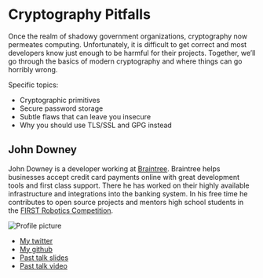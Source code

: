 # Cryptography Pitfalls

Once the realm of shadowy government organizations, cryptography now permeates computing. Unfortunately, it is difficult to get correct and most developers know just enough to be harmful for their projects. Together, we’ll go through the basics of modern cryptography and where things can go horribly wrong.

Specific topics:

* Cryptographic primitives
* Secure password storage
* Subtle flaws that can leave you insecure
* Why you should use TLS/SSL and GPG instead

## John Downey

John Downey is a developer working at [Braintree](https://www.braintreepayments.com/). Braintree helps businesses accept credit card payments online with great development tools and first class support. There he has worked on their highly available infrastructure and integrations into the banking system. In his free time he contributes to open source projects and mentors high school students in the [FIRST Robotics Competition](http://www.usfirst.org/).

![Profile picture](https://raw.github.com/jtdowney/rubyconfau-2013-cfp/master/john_downey-cryptography_pitfalls/profile_picture.jpg)

- [My twitter](https://twitter.com/jtdowney)
- [My github](https://github/jtdowney)
- [Past talk slides](https://speakerdeck.com/u/jtdowney/p/cryptography-gogaruco)
- [Past talk video](http://confreaks.com/videos/1114-gogaruco2012-modern-cryptography)
